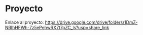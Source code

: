 # Proyecto
Enlace al proyecto: https://drive.google.com/drive/folders/1DmZ-NRIhHFWh-7z5ePehwRX7t7pZC_ls?usp=share_link
